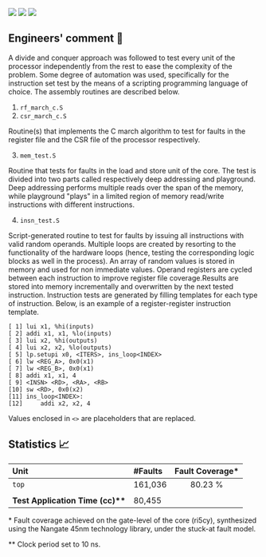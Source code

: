 ![](https://img.shields.io/badge/FC-80.23%25-SUCCESS)
![](https://img.shields.io/badge/TAT-80%2C455cc-white)
![](https://img.shields.io/badge/Model-stuck--at-red)
## Engineers' comment :scroll:

A divide and conquer approach was followed to test every unit of the processor independently from the rest to ease the complexity of the problem. Some degree of automation was used, specifically for the instruction set test by the means of a scripting programming language of choice. The assembly routines are described below.

1. `rf_march_c.S`
2. `csr_march_c.S`

Routine(s) that implements the C march algorithm to test for faults in the register file and the CSR file of the processor respectively. 

3. `mem_test.S`

Routine that tests for faults in the load and store unit of the core. The test is divided into two parts called respectively deep addressing and playground. Deep addressing performs multiple reads over the span of the memory, while playground "plays" in a limited region of memory read/write instructions with different instructions.

4. `insn_test.S`

Script-generated routine to test for faults by issuing all instructions with valid random operands. Multiple loops are created by resorting to the functionality of the hardware loops (hence, testing the corresponding logic blocks as well in the process). An array of random values is stored in memory and used for non immediate values. Operand registers are cycled between each instruction to improve register file coverage.Results are stored into memory incrementally and overwritten by the next tested instruction. Instruction tests are generated by filling templates for each type of instruction. Below, is an example of a register-register instruction template.

```
[ 1] lui x1, %hi(inputs)
[ 2] addi x1, x1, %lo(inputs)
[ 3] lui x2, %hi(outputs)
[ 4] lui x2, x2, %lo(outputs)
[ 5] lp.setupi x0, <ITERS>, ins_loop<INDEX>
[ 6] lw <REG_A>, 0x0(x1)
[ 7] lw <REG_B>, 0x0(x1)
[ 8] addi x1, x1, 4 
[ 9] <INSN> <RD>, <RA>, <RB>
[10] sw <RD>, 0x0(x2)
[11] ins_loop<INDEX>:
[12]     addi x2, x2, 4
```
Values enclosed in `<>` are placeholders that are replaced.



## Statistics :chart_with_upwards_trend:

| Unit                              | \#Faults |Fault Coverage* |
|:----------------------------------|:---------|:--------------:|
| `top`                             | 161,036  | 80.23 %        |
|                                   |          |                |
|**Test Application Time (cc)\*\*** | 80,455   |                | 


\* Fault coverage achieved on the gate-level of the core (ri5cy), synthesized using the Nangate 45nm technology library, under the stuck-at fault model.

\*\* Clock period set to 10 ns.
